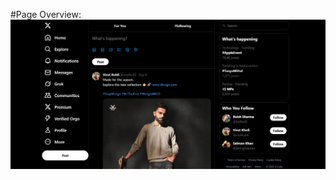 #Page Overview: 
![Twitter-Clone ](https://github.com/faizjamadar18/twitter-clone/blob/main/WebPage%20Overview.png?raw=true)
